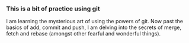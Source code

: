### This is a bit of practice using git

I am learning the mysterious art of using the powers of git. Now past the basics of add, commit and push, I am delving into the secrets of merge, fetch and rebase (amongst other fearful and wonderful things).
